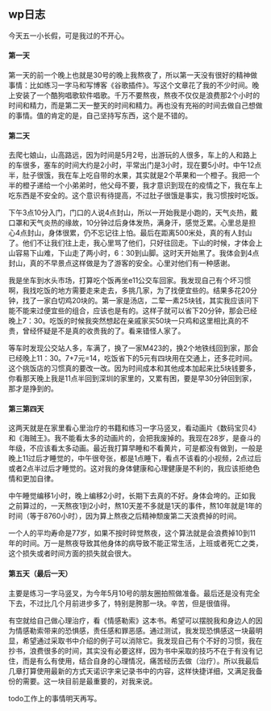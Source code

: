 ## wp日志

今天五一小长假，可是我过的不开心。

#### 第一天
第一天的前一个晚上也就是30号的晚上我熬夜了，所以第一天没有很好的精神做事情：比如练习一字马和写博客《谷歌插件》。写这个文章花了我的不少时间。晚上安装了一个酷狗唱歌软件唱歌。千万不要熬夜，熬夜不仅仅是浪费那2个小时的时间和精力，而是第二天一整天的时间和精力。再也没有充裕的时间去做自己想做的事情。值的肯定的是，自己坚持写东西，这个是不错的。

#### 第二天

去爬七娘山，山高路远，因为时间是5月2号，出游玩的人很多，车上的人和路上的车很多，塞车的时间大约是2小时，平常出门是3小时，现在要5小时。中午12点半，肚子很饿，我在车上吃自带的水果，其实就是2个苹果和一个橙子。我把一个半的橙子递给一个小弟弟时，他父母不要，我才意识到现在的疫情之下，我在车上吃东西是不安全的。这个意识有待提高，不过肚子很饿是事实，我习惯按时吃饭。

下午3点10分入门，门口的人说4点封山，所以一开始我是小跑的，天气炎热，戴口罩和天气炎热的缘故，10分钟过后身体发热，满身汗，感觉乏累。心里总是担心4点封山，身体很累，仍不忘记往上怕。最后在距离500米处，真的有人封山了。他们不让我们往上走，我心里骂了他们，只好往回走。下山的时候，才体会上山容易下山难，下山走了两小时，6：30到山脚。这时天开始黑了。我体会到4点封山，真的不早景点这样做是为了游客的安全。心里对他们有一种感谢。

我是坐车到水头市场，打算吃个饭再坐e11公交车回家。我发现自己有个坏习惯啊，我找吃饭的地方需要走来走去，多挑几家，为了找便宜些的。结果多花20分钟，找了一家白切鸡20块的。第一家是汤店，二荤一素25块钱，其实我应该问下能不能来过便宜些的组合，应该也是有的。这样子就可以省下20分钟，那会已经晚上7：30。吃饭的时候我突然想起在亲戚家买50块一只鸡和这里相比真的不贵，曾经怀疑是不是真的收贵我的了。看来错怪人家了。

等车时发现公交站人多，车满了，换了一家M423的，换2个地铁线回到家，那会已经晚上11：30。7+7元=14，吃饭省下的5元有四块用在交通上，还多花时间。这个挑饭店的习惯真的要改一改。因为时间成本和其他成本加起来比5块钱要多，你看那天晚上我是11点半回到深圳的家里的，又累有困，要是早30分钟回到家，那才是挣到的。

#### 第三第四天

这两天就是在家里看心里治疗的书籍和练习一字马竖叉，看动画片《数码宝贝4》和《海贼王》。我不能看太多的动画片的，会把我废掉的。我现在28岁，是奋斗的年级，不应该看太多动画。最近我打算早睡和不看黄片，可是都没有做到，一般是晚上11过后才睡觉的，中午很夸张，都是1点睡下，看点不该看的小视频，2点过后或者2点半过后才睡觉的。这对我的身体健康和心理健康是不利的，我应该拒绝色情和更加自律。

中午睡觉编移1小时，晚上编移2小时，长期下去真的不好。身体会垮的。正如我之前算过的，一天熬夜1到2小时，熬10天差不多就是1天的事件，熬10年就是1年的时间（等于8760小时），因为算上熬夜之后精神颓废第二天浪费掉的时间。

一个人的平均寿命是77岁，如果不按时碎觉熬夜，这个算法就是会浪费掉10到11年的时间。万一是熬夜导致其他身体的病导致不能正常生活，上班或者死亡之类，这个损失或者时间方面的损失就会很大。

#### 第五天（最后一天）

主要是练习一字马竖叉，为今年5月10号的朋友圈拍照做准备。最后还是没有完全下去，不过比几个月前进步多了，特别是胯那一块。辛苦，但是很值得。

有空就给自己做心理治疗，看《情感勒索》这本书。希望可以摆脱我和身边人的因为情感勒索带来的恐惧感，责任感和罪恶感。通过测试，我发现恐惧感这一块最明显，希望通过采取书中介绍的例子可以消除它。我发现自己有个不好的习惯，我在抄书，浪费很多的时间，其实没有必要这样，因为书中采取的技巧不在于有没有记住，而是有么有使用，结合自身的心理情况，痛苦经历去做（治疗）。所以我最后几章打算使用最新的方式天诺识字来记录书中的内容，这样快捷详细，又满足我备份的需要。这一块目前是最重要的，对我来说。

todo工作上的事情明天再写。


